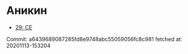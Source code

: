 # Аникин
- [29: CE](29.md)

Commit: a6439689087285fd8e9748abc55059056fc8c981
 fetched at: 20201113-153204
